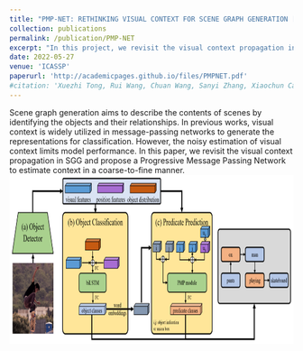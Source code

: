 ```yaml
---
title: "PMP-NET: RETHINKING VISUAL CONTEXT FOR SCENE GRAPH GENERATION [[PDF]](http://academicpages.github.io/files/PMPNET.pdf)"
collection: publications
permalink: /publication/PMP-NET
excerpt: "In this project, we revisit the visual context propagation in SGG and propose a Progressive Message Passing Network to estimate context in a coarse-to-fine manner.<br/><img src='/images/SGG.png' style='zoom: 50%' align-last=center>"
date: 2022-05-27
venue: 'ICASSP'
paperurl: 'http://academicpages.github.io/files/PMPNET.pdf'
#citation: 'Xuezhi Tong, Rui Wang, Chuan Wang, Sanyi Zhang, Xiaochun Cao. PMP-NET: Rethinking Visual Context for Scene Graph Generation. ICASSP 2022: 1940-1944.'
---
```

Scene graph generation aims to describe the contents of scenes by identifying the objects and their relationships. In previous works, visual context is widely utilized in message-passing networks to generate the representations for classification. However, the noisy estimation of visual context limits model performance. In this paper, we revisit the visual context propagation in SGG and propose a Progressive Message Passing Network to estimate context in a coarse-to-fine manner.
<br/><img src='/images/pmp-framework.png' width="800" height = "300" align=center>




